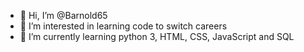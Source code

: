 - 👋 Hi, I’m @Barnold65
- 👀 I’m interested in learning code to switch careers
- 🌱 I’m currently learning python 3, HTML, CSS, JavaScript and SQL

<!---
Barnold65/Barnold65 is a ✨ special ✨ repository because its `README.md` (this file) appears on your GitHub profile.
You can click the Preview link to take a look at your changes.
--->
